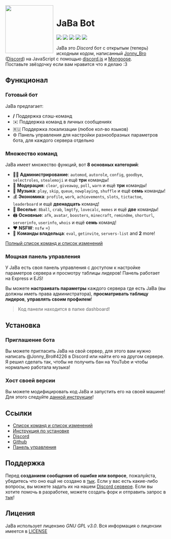 <img width="150" height="150" align="left" style="float: left; margin: 0 10px 0 0;" src="https://cdn.discordapp.com/attachments/1005529755296206940/1090005990717534269/af98d49ebc9bf28b40b45ed5a0a623b4.webp">

# JaBa Bot

[![](https://img.shields.io/discord/892727526911258654?logo=discord&&colorB=00BFFF&label=%D0%9A%D0%BE%D0%BF%D0%B8%D0%BF%D0%B0%D1%81%D1%82%D0%B5%D1%80%D1%8B&style=flat-square)](https://discord.gg/Ptkj2n9nzZ)
[![](https://img.shields.io/discord/568120814776614924.svg?logo=discord&colorB=00BFFF&label=Atlanta%20Emojis)](https://discord.gg/NPkySYKMkN)
[![](https://img.shields.io/badge/discord.js-v14.8.0-blue.svg?logo=npm)](https://github.com/discordjs/discord.js)
[![](https://www.codefactor.io/repository/github/JonnyBro/JaBa/badge)](https://www.codefactor.io/repository/github/JonnyBro/JaBa)
[![](https://img.shields.io/github/license/JonnyBro/JaBa?label=%D0%9B%D0%B8%D1%86%D0%B5%D0%BD%D0%B7%D0%B8%D1%8F%20&style=flat-square)](https://github.com/JonnyBro/JaBa/blob/main/LICENSE)

JaBa это *Discord* бот с открытым (теперь) исходным кодом, написанный [Jonny_Bro](https://github.com/JonnyBro) ([Discord](discord://discordapp.com/users/281361531411890186)) на JavaScript с помощью [discord.js](https://github.com/discordjs/discord.js) и [Mongoose](https://mongoosejs.com).\
Поставьте звёздочку если вам нравится что я делаю :3

## Функционал

### Готовый бот

JaBa предлагает:
*   **/** Поддержка слэш-команд
*   ✉️ Поддержка команд в личных сообщениях
*   🇷🇺 Поддержка локализации (любое кол-во языков)
*   ⚙️ Панель управления для настройки разнообразных параметров бота, для каждого сервера отдельно

### Множество команд

JaBa имеет множество функций, вот **8 основных категорий**:

*   👩‍💼 **Администрирование**: `automod`, `autorole`, `config`, `goodbye`, `selectroles`, `stealemoji` и ещё **три** команды!
*   🚓 **Модерация**: `clear`, `giveaway`, `poll`, `warn` и ещё **три** команды!
*   🎵 **Музыка**: `play`, `skip`, `queue`, `nowplaying`, `shuffle` и ещё **семь** команды!
*   💰 **Экономика**: `profile`, `work`, `achievements`, `slots`, `tictactoe`, `leaderboard` и ещё **двенадцать** команд!
*   👻 **Веселье**: `8ball`, `crab`, `lmgtfy`, `lovecalc`, `memes` и ещё **две** команды!
*   🖨️ **Основные**: `afk`, `avatar`, `boosters`, `minecraft`, `remindme`, `shorturl`, `serverinfo`, `userinfo`, `whois` и ещё **семь** команд!
*   ❤ **NSFW**: `nsfw` =)
*   👑 **Команды владельца**: `eval`, `getinvite`, `servers-list` and **2** more!

[Полный список команд и список изменений](http://jababot.duckdns.org/docs)

### Мощная панель управления

У JaBa есть своя панель управления с доступом к настройке параметров сервера и просмотру таблицы лидеров! Панель работает на Express и EJS!

<!-- <img align="left" style="float: centrer; margin: 0 10px 0 0;" src="https://zupimages.net/up/19/31/c3ya.png" height="200" width="350"/>
<img align="center" style="float: left; margin: 0 10px 0 0;" src="https://zupimages.net/up/19/31/vnq5.png" height="200" width="350"/>
<img align="center" style="float: centrer; margin: 0 10px 0 0;" src="https://zupimages.net/up/19/31/htga.png" height="200" width="350"/> -->

Вы можете **настраивать параметры** каждого сервера где есть JaBa (вы должны иметь права администратора), **просматривать таблицу лидеров**, **управлять своим профилем**!

> Код панели находится в папке dashboard!

## Установка

### Приглашение бота

Вы можете пригласить JaBa на свой сервер, для этого вам нужно написать @Jonny_Bro#4226 в Discord или найти его на другом сервере.
Я решил сделать так, чтобы не получить бан на YouTube и чтобы нормально работала музыка!

### Хост своей версии

Вы можете модифицировать код JaBa и запустить его на своей машине!
Для этого следуйте [данной инструкции](https://github.com/JonnyBro/JaBa/wiki/Установка-JaBa-на-своей-машине)!

## Ссылки

*   [Список команд и список изменений](http://jababot.duckdns.org/docs)
*   [Инструкция по установке](https://github.com/JonnyBro/JaBa/wiki/Установка-JaBa-на-своей-машине)
*   [Discord](https://discord.gg/Ptkj2n9nzZ)
*   [Github](https://github.com/JonnyBro/JaBa/)
*   [Панель управления](http://jababot.duckdns.org)

## Поддержка

Перед **созданием сообщения об ошибке или вопросе**, пожалуйста, убедитесь что оно ещё не создано в [тык](https://github.com/JonnyBro/JaBa/issues?q=is%3Aissue+is%3Aopen+sort%3Aupdated-desc).
Если у вас есть какие-либо вопросы, вы можете задать их на нашем [Discord сервере](https://discord.gg/NPkySYKMkN).
Если вы хотите помочь в разработке, можете создать форк и отправить запрос в [тык](https://github.com/JonnyBro/JaBa/pulls?q=is%3Apr+is%3Aopen+sort%3Aupdated-desc)!

## Лицения

JaBa использует лицензию *GNU GPL v3.0*. Вся информация о лицензии имеется в [LICENSE](https://github.com/JonnyBro/JaBa/blob/main/LICENSE)
